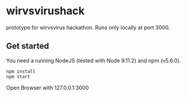 # wirvsvirushack
prototype for wirvsvirus hackathon.
Runs only locally at port 3000.

## Get started

You need a running NodeJS (tested with Node 9.11.2) and npm (v5.6.0).

```
npm install
npm start
```

Open Browser with 127.0.0.1:3000


